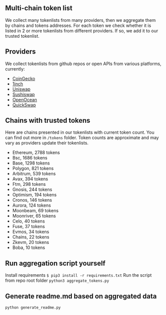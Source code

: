 
## Multi-chain token list 
We collect many tokenlists from many providers, then we aggregate them by chains and tokens addresses. 
For each token we check whether it is listed in 2 or more tokenlists from different providers. If so, 
we add it to our trusted tokenlist.

## Providers
We collect tokenlists from github repos or open APIs from various platforms, currently:
- [CoinGecko](https://www.coingecko.com/)
- [1inch](https://app.1inch.io/)
- [Uniswap](https://uniswap.org/)
- [Sushiswap](https://www.sushi.com/)
- [OpenOcean](https://openocean.finance/)
- [QuickSwap](https://quickswap.exchange/#/swap)

## Chains with trusted tokens
Here are chains presented in our tokenlists with current token count. You can find out more in `/tokens` folder.
Token counts are approximate and may vary as providers update their tokenlists.
- Ethereum, 2788 tokens
- Bsc, 1686 tokens
- Base, 1298 tokens
- Polygon, 821 tokens
- Arbitrum, 539 tokens
- Avax, 394 tokens
- Ftm, 298 tokens
- Gnosis, 244 tokens
- Optimism, 194 tokens
- Cronos, 146 tokens
- Aurora, 124 tokens
- Moonbeam, 69 tokens
- Moonriver, 65 tokens
- Celo, 40 tokens
- Fuse, 37 tokens
- Evmos, 34 tokens
- Chains, 22 tokens
- Zkevm, 20 tokens
- Boba, 10 tokens

## Run aggregation script yourself
Install requirements
```$ pip3 install -r requirements.txt```
Run the script from repo root folder
```python3 aggregate_tokens.py```
## Generate readme.md based on aggregated data
```bash
python generate_readme.py
```
